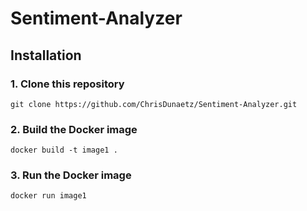 # Sentiment-Analyzer

## Installation

### 1. Clone this repository
```
git clone https://github.com/ChrisDunaetz/Sentiment-Analyzer.git
```

### 2. Build the Docker image
```
docker build -t image1 .
```

### 3. Run the Docker image
```
docker run image1
```
